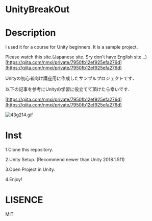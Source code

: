 # UnityBreakOut

# Description
I used it for a course for Unity beginners. It is a sample project.

Please watch this site.(Japanese site. Sry don't have English site...)
[https://qiita.com/nmxi/private/7950fb12ef925efa276d](https://qiita.com/nmxi/private/7950fb12ef925efa276d)

Unityの初心者向け講座用に作成したサンプルプロジェクトです．

以下の記事を参考にUnityの学習に役立てて頂けたら幸いです．

[https://qiita.com/nmxi/private/7950fb12ef925efa276d](https://qiita.com/nmxi/private/7950fb12ef925efa276d)

![43g214.gif](https://github.com/nmxi/UnityBreakOut/blob/master/DescriptionImages/43g214.gif)

# Inst
1.Clone this repository.

2.Unity Setup. (Recommend newer than Unity 2018.1.5f1)

3.Open Project in Unity.

4.Enjoy!

# LISENCE
MIT
